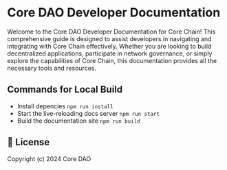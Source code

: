 # Core DAO Developer Documentation

Welcome to the Core DAO Developer Documentation for Core Chain! This comprehensive guide is designed to assist developers in navigating and integrating with Core Chain effectively. Whether you are looking to build decentralized applications, participate in network governance, or simply explore the capabilities of Core Chain, this documentation provides all the necessary tools and resources.

## Commands for Local Build

* Install depencies `npm run install ` 
* Start the live-reloading docs server `npm run start` 
* Build the documentation site `npm run build`

## 📜 License

Copyright (c) 2024 Core DAO 
